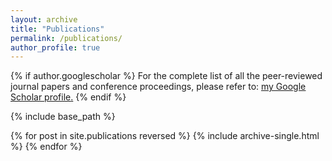 ```yaml
---
layout: archive
title: "Publications"
permalink: /publications/
author_profile: true
---
```


{% if author.googlescholar %}
 For the complete list of all the peer-reviewed journal papers and conference proceedings, please refer to:
 <u><a href="{{author.googlescholar}}">my Google Scholar profile</a>.</u>
{% endif %}

{% include base_path %}

{% for post in site.publications reversed %}
  {% include archive-single.html %}
{% endfor %}
